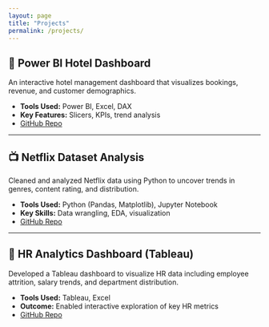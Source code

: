 ```yaml
---
layout: page
title: "Projects"
permalink: /projects/
---
```


## 🏨 Power BI Hotel Dashboard

An interactive hotel management dashboard that visualizes bookings, revenue, and customer demographics.

- **Tools Used:** Power BI, Excel, DAX
- **Key Features:** Slicers, KPIs, trend analysis
- [GitHub Repo](https://github.com/faiyanmwesh/BI_power-Bi)

---

## 📺 Netflix Dataset Analysis

Cleaned and analyzed Netflix data using Python to uncover trends in genres, content rating, and distribution.

- **Tools Used:** Python (Pandas, Matplotlib), Jupyter Notebook
- **Key Skills:** Data wrangling, EDA, visualization
- [GitHub Repo](https://github.com/faiyanmwesh/DatavisualizationTableau)

---

## 👥 HR Analytics Dashboard (Tableau)

Developed a Tableau dashboard to visualize HR data including employee attrition, salary trends, and department distribution.

- **Tools Used:** Tableau, Excel
- **Outcome:** Enabled interactive exploration of key HR metrics
- [GitHub Repo](https://github.com/faiyanmwesh)
